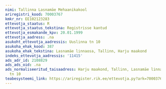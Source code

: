 ```yaml
---
nimi: Tallinna Lasnamäe Mehaanikakool
ariregistri_kood: 70003767
kmkr_nr: EE102123283
ettevotja_staatus: R
ettevotja_staatus_tekstina: Registrisse kantud
ettevotja_esmakande_kpv: 20.01.1999
ettevotja_aadress: .na
asukoht_ettevotja_aadressis: Uuslinna tn 10
asukoha_ehak_kood: 387
asukoha_ehak_tekstina: Lasnamäe linnaosa, Tallinn, Harju maakond
indeks_ettevotja_aadressis: '11415'
ads_adr_id: 2108829
ads_ads_oid: .na
ads_normaliseeritud_taisaadress: Harju maakond, Tallinn, Lasnamäe linnaosa, Uuslinna
  tn 10
teabesysteemi_link: https://ariregister.rik.ee/ettevotja.py?ark=70003767&ref=rekvisiidid
---
```

